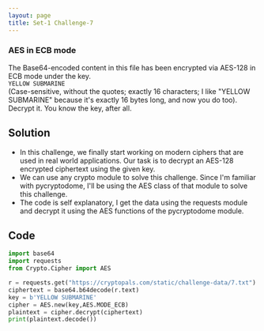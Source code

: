 ```yaml
---
layout: page
title: Set-1 Challenge-7
---
```

### AES in ECB mode
The Base64-encoded content in this file has been encrypted via AES-128 in ECB mode under the key.  
`YELLOW SUBMARINE`  
(Case-sensitive, without the quotes; exactly 16 characters; I like "YELLOW SUBMARINE" because it's exactly 16 bytes long, and now you do too).  
Decrypt it. You know the key, after all.

## Solution

- In this challenge, we finally start working on modern ciphers that are used in real world applications. Our task is to decrypt an AES-128 encrypted ciphertext using the given key.
- We can use any crypto module to solve this challenge. Since I'm familiar with pycryptodome, I'll be using the AES class of that module to solve this challenge.
- The code is self explanatory, I get the data using the requests module and decrypt it using the AES functions of the pycryptodome module.

## Code  

```python
import base64
import requests
from Crypto.Cipher import AES

r = requests.get("https://cryptopals.com/static/challenge-data/7.txt")
ciphertext = base64.b64decode(r.text)
key = b'YELLOW SUBMARINE'
cipher = AES.new(key,AES.MODE_ECB)
plaintext = cipher.decrypt(ciphertext)
print(plaintext.decode())
```  
